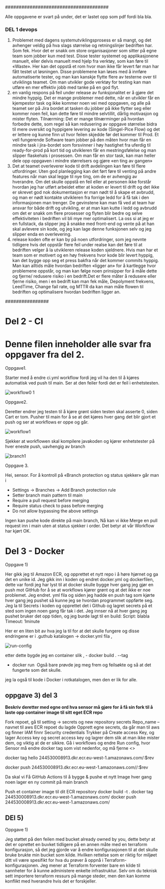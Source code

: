 
######################################


Alle oppgavene er svart på under, det er lastet opp som pdf fordi bla bla. 

### DEL 1 devops


1. Problemet med dagens systemutviklingsprosess er så mangt, og det avhenger veldig på hva
   slags størrelse og retningslinjer bedriften har. Som fek. Hvor det er snakk om store
   organisasjoner som sitter på egne team som jobber kun med test. Disse tester systemet og
   applikasjonene manuelt, eller delvis manuelt med hjelp fra verktøy, som kan føre til
   «Waste». Her kan det oppstå et rom hvor man ikke får levert før man har fått testet ut
   løsningen. Disse problemene kan løses med å innføre automatiserte tester, og man kan
   kanskje flytte flere av testerne over til utviklings teamet. Om man utvikler gode verktøy for
   testing kan man utføre en mer effektiv jobb med tanke på en god flyt.
2. en vanlig respons på feil under release av funksjonalitet er å gjøre det mindre hyppig.
   Det er mange problemer med dette, når en utvikler får en kjempestor task og ikke kommer
   noen vei med oppgaven, og alle på teamet ser på Jira bordet at tasken du jobber på ikke
   flytter seg eller kommer noen feil, kan dette føre til mindre selvtillit, dårlig motivasjon og
   mister flyten.
   Tilnærming: Det er mange tilnærminger på hvordan forbedre dette, som regel så kan
   redusering av oppgave størrelse bidra til mere oversikt og hyppigere levering av kode
   (Singel-Pice Flow) og det er lettere og kunne finn ut hvor feilen skjedde før det kommer til
   Prod. Et vell fungerende Software team jobber på den måten hvor man får en mindre task i
   jira-bordet som forsvinner i høy hastighet fra uferdig til ready-for-prod på kort tid og
   utvikleren får en mestringsfølelse og man slipper flaskehals i prosessen. Om man får en stor
   task, kan man heller dele opp oppgaven i mindre størrelsers og gjøre «en ting av gangen»
3. Det at teamet overleverer kode til drift avdelingen kan føre til flere utfordringer.
   Uten god planlegging kan det ført føre til venting på andre features når man skal legge til
   nye ting, om de er avhengig av hverandre. Om det skulle oppstå en feil eller at personen ikke
   forstår hvordan jeg har utført arbeidet etter at koden er levert til drift og det ikke er skrevet
   god nok dokumentasjon er man nødt til å skape et avbrudd, og man er nødt kontakte
   utvikleren fra forrige ledd for å få tak i den informasjonen man trenger. De gevinstene kan
   man få ved at team har ansvar for både drift og utvikling, er at man kan kutte i ledd og
   avbrudd om det er snakk om flere prosesser og flyten blir bedre og selve effektiviteten i
   bedriften vil bli mye mer optimalisert.
   La oss si at jeg er en fullstack, da slipper jeg å snakke med front-end og vente på at han skal
   avlevere sin kode, og jeg kan lage denne funksjonen selv og jeg slipper enda en overlevering.
4. release koden ofte er kan by på noen utfordringer, som jeg nevnte tidligere hvis det oppstår
   flere feil under realse kan det føre til at bedriften velger å la utvikleren release koden
   sjeldnere. Hvis man har et team som er motivert og en høy frekvens hvor kode blir levert
   hyppig, kan det bygge opp seg et press bakfra når det kommer commits hyppig.
   Man kan alltids måle hvordan bedriften «ligger an» for å kartlegge hvor problemene
   oppstår, og man kan følge noen prinsipper for å måle dette og fjerne/ redusere risiko i en
   bedrift.Det er flere måter å redusere eller fjerne risiko, men i en bedrift kan man fek måle,
   Depolyment frekvens, LeedTime, Change fail rate, og MTTR da kan man måle flowen til
   bedriften og optimalisere hvordan bedriften ligger an.

################

# Del 2 - CI

# Denne filen inneholder alle svar fra oppgaver fra del 2.


Oppgave1.

Starter med å endre ci.yml workflow fordi jeg vil ha den til å kjøres automatisk ved push til main.
Ser at den feiler fordi det er feil i enhetstesten.

![workflow0 1](https://user-images.githubusercontent.com/69800718/206912953-49137e15-54b1-4135-b4fb-6e5c3f76c1fb.png)



Oppgave2.

Deretter endrer jeg testen til å kjøre grønt siden testen skal asserte 0, siden Cart er tom. Pusher til
main for å se at det kjøres hver gang det blir gjort et push og ser at workflows er oppe og går.

![workflow1](https://user-images.githubusercontent.com/69800718/206912982-45fc88cf-9073-492a-bba0-f54af29f2294.png)



Sjekker at workflowen skal kompilere javakoden og kjører enhetstester på hver eneste push,
uavhengig av branch


![branch1](https://user-images.githubusercontent.com/69800718/206913018-28a24dce-9f64-4d9f-8b6b-b569bc21e896.png)




Oppgave 3.


Hei, sensor. For å kontroll på «Branch protection og status sjekker» går man i

-  Settings -> Branches -> Add Branch protection rule 
-  Setter branch main pattern til main 
-  Require a pull request before merging 
-  Require status check to pass before merging 
-  Do not allow bypassing the above settings 


Ingen kan pushe kode direkte på main branch, Nå kan vi ikke Merge en pull request inn i main uten
at status sjekker i order. Det betyr at vår Workflow har kjørt OK.



# Del 3 - Docker

Oppgave 1)


Her gikk jeg til Amazon ECR, og opprettet et nytt repo i å høre hjørnet og ga det en unike id.
Jeg gikk inn i koden og endret docker.yml og dockerfilen, dette var fordi jeg har lyst til at docker
skulle bygge hver gang jeg gjør en push mot GitHub for å se at workflows kjører grønt og at det ikke
er noe problemet. Jeg endret. yml fila og siden jeg hadde en push tag som kjørte hver gang jeg
pushet så kunne jeg se hvordan programmet oppførte seg. Jeg la til Secrets i koden og opprettet det
i Github og lagret secrets på et sted som ingen noen gang får tak i det. Jeg innser nå at hver gang jeg
pushet bruker det opp tiden, og jeg burde lagt til en 
   build:
      Script: blabla
      Timeout: 1minute

Her er en liten bit av hva jeg la til for at det skulle fungere og disse endringene er i .guthub katalogen ->  docker.yml fila , 

![run-config](https://user-images.githubusercontent.com/69800718/206913067-72a7fb73-0d31-4ea9-9e55-b62e6abdc818.png)


etter dette bygde jeg en container slik , - docker build . --tag <give the image a name>
  - docker run <image tag used above>
    Også bare prøvde jeg meg frem og feilsøkte og så at det fungerte som det skulle.

jeg la også til kode i Docker i rotkatalogen, men den er lik for alle.



## oppgave 3) del 3

**Beskriv deretter med egne ord hva sensor må gjøre for å få sin fork til å laste opp container image
til sitt eget ECR repo**


Fork repoet, gå til setting -> secrets og new repository secrets
Repo_name – navnet til aws ECR repoet du lagde
Opprett egne secrets, da går man til aws og finner IAM finnr Security credentials
Trykker på Create access Key, og lager Access key og secret access key og lagrer dem slik at man ikke
mister dem, og viktig at de er sikkre.
Gå i workflows og endre Run config, hvor Sensor må endre docker tag som vist nedenfor, og må
fjerne <>

docker tag hello 244530008913.dkr.ecr.eu-west-1.amazonaws.com/<insert sensor bruker>:$rev

docker push 244530008913.dkr.ecr.eu-west-1.amazonaws.com//<insert sensor bruker>:$rev

Da skal vi Få GitHub Actions til å bygge & pushe et nytt Image hver gang noen lager en ny commit på
main branch

Push et container image til dit ECR repository
docker build -t <ditt tagnavn> .
docker tag <ditt tagnavn> 244530008913.dkr.ecr.eu-west-1.amazonaws.com/<ditt ECR repo navn>
docker push 244530008913.dkr.ecr.eu-west-1.amazonaws.com/<ditt ECR repo navn>


## DEl 5) 

Oppgave 1) 

Jeg støttet på den feilen med bucket already owned by you, dette betyr at det er oprettet en buvket
tidligere på en annen måte med en terraform konfigurasjon, så det jeg gjorde var å endre
konfigurasjonen til at det skulle bruke brukte min bucket som kilde. Hvilken rettelse som er riktig for
miljøet ditt vil være spesifikt for hva du prøver å oppnå i Terraform-konfigurasjonen.
Jeg mener at Terraform forventer bare en kilde til sannheter for å kunne administere enkelte
infrastruktur. Selv om du teknisk sett importere terraform ressurs på mange steder, men den kan
komme konflikt med hverandre hvis det er forskjeller.
